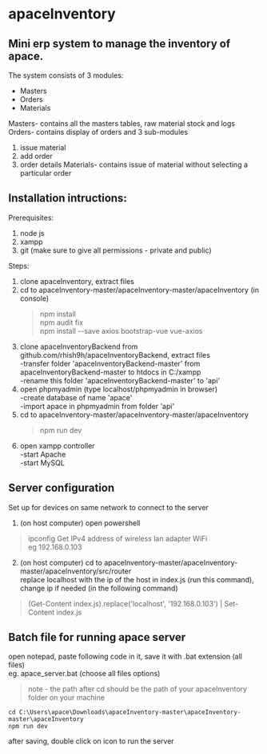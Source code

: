 # apaceInventory

## Mini erp system to manage the inventory of apace.

The system consists of 3 modules:
- Masters
- Orders
- Materials
    
Masters- contains all the masters tables, raw material stock and logs
Orders- contains display of orders and 3 sub-modules
1. issue material
2. add order
3. order details
Materials- contains issue of material without selecting a particular order

## Installation intructions:

Prerequisites: 
1. node js
2. xampp
3. git
(make sure to give all permissions - private and public)

Steps:
1. clone apaceInventory, extract files  
2. cd to apaceInventory-master/apaceInventory-master/apaceInventory (in console)
    > npm install  
    > npm audit fix  
    > npm install --save axios bootstrap-vue vue-axios
3. clone apaceInventoryBackend from github.com/rhish9h/apaceInventoryBackend, extract files  
    -transfer folder 'apaceInventoryBackend-master' from apaceInventoryBackend-master to htdocs in C:/xampp  
    -rename this folder 'apaceInventoryBackend-master' to 'api'
4. open phpmyadmin (type localhost/phpmyadmin in browser)  
    -create database of name 'apace'  
    -import apace in phpmyadmin from folder 'api'
5. cd to apaceInventory-master/apaceInventory-master/apaceInventory
    > npm run dev
6. open xampp controller  
-start Apache  
-start MySQL

## Server configuration

Set up for devices on same network to connect to the server  
  
1. (on host computer) open powershell
> ipconfig
Get IPv4 address of wireless lan adapter WiFi  
eg 192.168.0.103
2. (on host computer) cd to apaceInventory-master/apaceInventory-master/apaceInventory/src/router  
replace localhost with the ip of the host in index.js (run this command), change ip if needed (in the following command)
> (Get-Content index.js).replace('localhost', '192.168.0.103') | Set-Content index.js

## Batch file for running apace server

open notepad, paste following code in it, save it with .bat extension (all files)  
eg. apace_server.bat (choose all files options)
> note - the path after cd should be the path of your apaceInventory folder on your machine
```
cd C:\Users\apace\Downloads\apaceInventory-master\apaceInventory-master\apaceInventory  
npm run dev
```
after saving, double click on icon to run the server
